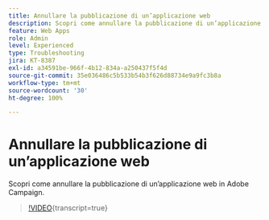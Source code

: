 ```yaml
---
title: Annullare la pubblicazione di un’applicazione web
description: Scopri come annullare la pubblicazione di un’applicazione web in Adobe Campaign.
feature: Web Apps
role: Admin
level: Experienced
type: Troubleshooting
jira: KT-8387
exl-id: a34591be-966f-4b12-834a-a250437f5f4d
source-git-commit: 35e036486c5b533b54b3f626d88734e9a9fc3b8a
workflow-type: tm+mt
source-wordcount: '30'
ht-degree: 100%

---
```


# Annullare la pubblicazione di un’applicazione web

Scopri come annullare la pubblicazione di un’applicazione web in Adobe Campaign.

>[!VIDEO](https://video.tv.adobe.com/v/3422569?quality=12&learn=on&captions=ita){transcript=true}
